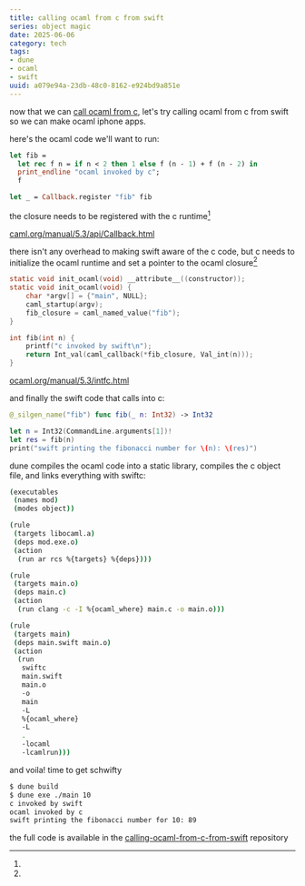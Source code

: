 ```yaml
---
title: calling ocaml from c from swift
series: object magic
date: 2025-06-06
category: tech
tags:
- dune
- ocaml
- swift
uuid: a079e94a-23db-48c0-8162-e924bd9a851e 
---
```


now that we can
[call ocaml from c](https://mt-caret.github.io/blog/posts/2025-02-02-calling-ocaml-from-c-in-dune.html),
let's try calling ocaml from c from swift so we can make ocaml iphone apps.

here's the ocaml code we'll want to run:

```ocaml
let fib =
  let rec f n = if n < 2 then 1 else f (n - 1) + f (n - 2) in
  print_endline "ocaml invoked by c";
  f

let _ = Callback.register "fib" fib
```

the closure needs to be registered with the c runtime[^callback]

[^callback]:
  [caml.org/manual/5.3/api/Callback.html](https://ocaml.org/manual/5.3/api/Callback.html)

there isn't any overhead to making swift aware of the c code, but c needs to
initialize the ocaml runtime and set a pointer to the ocaml closure[^intfc]

```c
static void init_ocaml(void) __attribute__((constructor));
static void init_ocaml(void) {
    char *argv[] = {"main", NULL};
    caml_startup(argv);
    fib_closure = caml_named_value("fib");
}

int fib(int n) {
    printf("c invoked by swift\n");
    return Int_val(caml_callback(*fib_closure, Val_int(n)));
}
```

[^intfc]:
  [ocaml.org/manual/5.3/intfc.html](https://ocaml.org/manual/5.3/intfc.html)
  
and finally the swift code that calls into c:

```swift
@_silgen_name("fib") func fib(_ n: Int32) -> Int32

let n = Int32(CommandLine.arguments[1])!
let res = fib(n)
print("swift printing the fibonacci number for \(n): \(res)")
```

dune compiles the ocaml code into a static library, compiles the c object file,
and links everything with swiftc:

```bash
(executables
 (names mod)
 (modes object))

(rule
 (targets libocaml.a)
 (deps mod.exe.o)
 (action
  (run ar rcs %{targets} %{deps})))

(rule
 (targets main.o)
 (deps main.c)
 (action
  (run clang -c -I %{ocaml_where} main.c -o main.o)))

(rule
 (targets main)
 (deps main.swift main.o)
 (action
  (run
   swiftc
   main.swift
   main.o
   -o
   main
   -L
   %{ocaml_where}
   -L
   .
   -locaml
   -lcamlrun)))
```

and voila! time to get schwifty 

```bash
$ dune build
$ dune exe ./main 10
c invoked by swift               
ocaml invoked by c
swift printing the fibonacci number for 10: 89
```

the full code is available in the
[calling-ocaml-from-c-from-swift](https://github.com/tkoukpari/calling-ocaml-from-c-from-swift)
repository